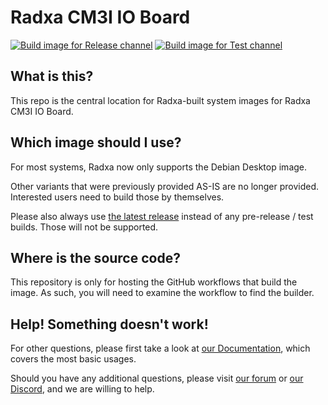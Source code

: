 # Radxa CM3I IO Board
[![Build image for Release channel](https://github.com/radxa-build/radxa-cm3i-io/actions/workflows/build.yaml/badge.svg)](https://github.com/radxa-build/radxa-cm3i-io/actions/workflows/build.yaml) [![Build image for Test channel](https://github.com/radxa-build/radxa-cm3i-io/actions/workflows/test.yaml/badge.svg)](https://github.com/radxa-build/radxa-cm3i-io/actions/workflows/test.yaml)

## What is this?

This repo is the central location for Radxa-built system images for Radxa CM3I IO Board.

## Which image should I use?

For most systems, Radxa now only supports the Debian Desktop image.

Other variants that were previously provided AS-IS are no longer provided. Interested users need to build those by themselves.

Please also always use [the latest release](https://github.com/radxa-build/radxa-cm3i-io/releases/latest) instead of any pre-release / test builds. Those will not be supported.

## Where is the source code?

This repository is only for hosting the GitHub workflows that build the image. As such, you will need to examine the workflow to find the builder.

## Help! Something doesn't work!

For other questions, please first take a look at [our Documentation](https://docs.radxa.com), which covers the most basic usages.

Should you have any additional questions, please visit [our forum](https://forum.radxa.com/) or [our Discord](https://rock.sh/go), and we are willing to help.

